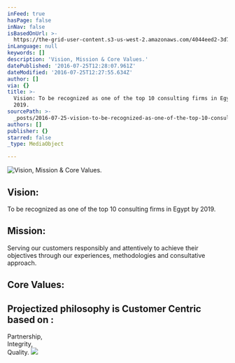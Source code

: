 ```yaml
---
inFeed: true
hasPage: false
inNav: false
isBasedOnUrl: >-
  https://the-grid-user-content.s3-us-west-2.amazonaws.com/4044eed2-3d74-462e-ae35-055cc1a5be13.jpg
inLanguage: null
keywords: []
description: 'Vision, Mission & Core Values.'
datePublished: '2016-07-25T12:28:07.961Z'
dateModified: '2016-07-25T12:27:55.634Z'
author: []
via: {}
title: >-
  Vision: To be recognized as one of the top 10 consulting firms in Egypt by
  2019.
sourcePath: >-
  _posts/2016-07-25-vision-to-be-recognized-as-one-of-the-top-10-consulting-fi.md
authors: []
publisher: {}
starred: false
_type: MediaObject

---
```

![Vision, Mission & Core Values.](https://the-grid-user-content.s3-us-west-2.amazonaws.com/4044eed2-3d74-462e-ae35-055cc1a5be13.jpg)

## Vision:   
To be recognized as one of the top 10 consulting firms in Egypt by 2019\.

## Mission:   
Serving our customers responsibly and attentively to achieve their objectives through our experiences, methodologies and consultative approach.

## Core Values: 

## Projectized philosophy is Customer Centric based on :   
Partnership,   
Integrity,   
Quality.
![](https://the-grid-user-content.s3-us-west-2.amazonaws.com/ce43f84b-8d6c-434a-98bc-4b5f148791c4.png)